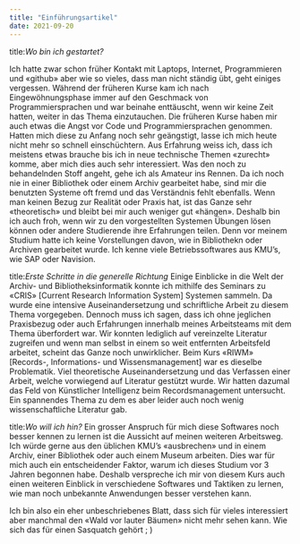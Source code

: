 ```yaml
---
title: "Einführungsartikel"
date: 2021-09-20
---
```


title:*Wo bin ich gestartet?*

Ich hatte zwar schon früher Kontakt mit Laptops, Internet, Programmieren und «github» aber wie so vieles, dass man nicht ständig übt, geht einiges vergessen. Während der früheren Kurse kam ich nach Eingewöhnungsphase immer auf den Geschmack von Programmiersprachen und war beinahe enttäuscht, wenn wir keine Zeit hatten, weiter in das Thema einzutauchen.
Die früheren Kurse haben mir auch etwas die Angst vor Code und Programmiersprachen genommen. Hatten mich diese zu Anfang noch sehr geängstigt, lasse ich mich heute nicht mehr so schnell einschüchtern. Aus Erfahrung weiss ich, dass ich meistens etwas brauche bis ich in neue technische Themen «zurecht» komme, aber mich dies auch sehr interessiert. 
Was den noch zu behandelnden Stoff angeht, gehe ich als Amateur ins Rennen. Da ich noch nie in einer Bibliothek oder einem Archiv gearbeitet habe, sind mir die benutzten Systeme oft fremd und das Verständnis fehlt ebenfalls. Wenn man keinen Bezug zur Realität oder Praxis hat, ist das Ganze sehr «theoretisch» und bleibt bei mir auch weniger gut «hängen». Deshalb bin ich auch froh, wenn wir zu den vorgestellten Systemen Übungen lösen können oder andere Studierende ihre Erfahrungen teilen. Denn vor meinem Studium hatte ich keine Vorstellungen davon, wie in Bibliothekn oder Archiven gearbeitet wurde. Ich kenne viele Betriebssoftwares aus KMU’s, wie SAP oder Navision.

title:*Erste Schritte in die generelle Richtung*
Einige Einblicke in die Welt der Archiv- und Bibliotheksinformatik konnte ich mithilfe des Seminars zu «CRIS» [Current Research Information System] Systemen sammeln. Da wurde eine intensive Auseinandersetzung und schriftliche Arbeit zu diesem Thema vorgegeben. Dennoch muss ich sagen, dass ich ohne jeglichen Praxisbezug oder auch Erfahrungen innerhalb meines Arbeitsteams mit dem Thema überfordert war. Wir konnten lediglich auf vereinzelte Literatur zugreifen und wenn man selbst in einem so weit entfernten Arbeitsfeld arbeitet, scheint das Ganze noch unwirklicher. 
Beim Kurs «RIWM» [Records-, Informations- und Wissensmanagement] war es dieselbe Problematik. Viel theoretische Auseinandersetzung und das Verfassen einer Arbeit, welche vorwiegend auf Literatur gestützt wurde. Wir hatten dazumal das Feld von Künstlicher Intelligenz beim Recordsmanagement untersucht. Ein spannendes Thema zu dem es aber leider auch noch wenig wissenschaftliche Literatur gab. 

title:*Wo will ich hin?*
Ein grosser Anspruch für mich diese Softwares noch besser kennen zu lernen ist die Aussicht auf meinen weiteren Arbeitsweg. Ich würde gerne aus den üblichen KMU’s «ausbrechen» und in einem Archiv, einer Bibliothek oder auch einem Museum arbeiten. Dies war für mich auch ein entscheidender Faktor, warum ich dieses Studium vor 3 Jahren begonnen habe. Deshalb verspreche ich mir von diesem Kurs auch einen weiteren Einblick in verschiedene Softwares und Taktiken zu lernen, wie man noch unbekannte Anwendungen besser verstehen kann.

Ich bin also ein eher unbeschriebenes Blatt, dass sich für vieles interessiert aber manchmal den «Wald vor lauter Bäumen» nicht mehr sehen kann. Wie sich das für einen Sasquatch gehört ; )



